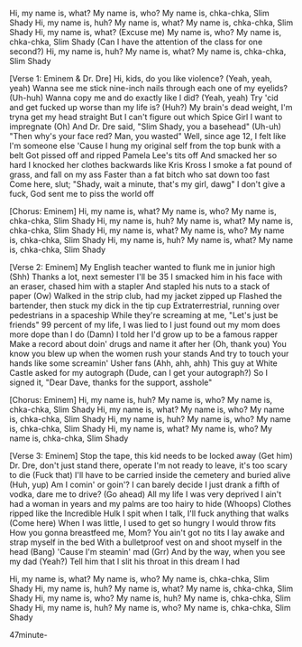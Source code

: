 Hi, my name is, what? My name is, who?
My name is, chka-chka, Slim Shady
Hi, my name is, huh? My name is, what?
My name is, chka-chka, Slim Shady
Hi, my name is, what? (Excuse me) My name is, who?
My name is, chka-chka, Slim Shady
(Can I have the attention of the class for one second?)
Hi, my name is, huh? My name is, what?
My name is, chka-chka, Slim Shady

[Verse 1: Eminem & Dr. Dre]
Hi, kids, do you like violence? (Yeah, yeah, yeah)
Wanna see me stick nine-inch nails through each one of my eyelids? (Uh-huh)
Wanna copy me and do exactly like I did? (Yeah, yeah)
Try 'cid and get fucked up worse than my life is? (Huh?)
My brain's dead weight, I'm tryna get my head straight
But I can't figure out which Spice Girl I want to impregnate (Oh)
And Dr. Dre said, "Slim Shady, you a basehead" (Uh-uh)
"Then why's your face red? Man, you wasted"
Well, since age 12, I felt like I'm someone else
'Cause I hung my original self from the top bunk with a belt
Got pissed off and ripped Pamela Lee's tits off
And smacked her so hard I knocked her clothes backwards like Kris Kross
I smoke a fat pound of grass, and fall on my ass
Faster than a fat bitch who sat down too fast
Come here, slut; "Shady, wait a minute, that's my girl, dawg"
I don't give a fuck, God sent me to piss the world off

[Chorus: Eminem]
Hi, my name is, what? My name is, who?
My name is, chka-chka, Slim Shady
Hi, my name is, huh? My name is, what?
My name is, chka-chka, Slim Shady
Hi, my name is, what? My name is, who?
My name is, chka-chka, Slim Shady
Hi, my name is, huh? My name is, what?
My name is, chka-chka, Slim Shady

[Verse 2: Eminem]
My English teacher wanted to flunk me in junior high (Shh)
Thanks a lot, next semester I'll be 35
I smacked him in his face with an eraser, chased him with a stapler
And stapled his nuts to a stack of paper (Ow)
Walked in the strip club, had my jacket zipped up
Flashed the bartender, then stuck my dick in the tip cup
Extraterrestrial, running over pedestrians in a spaceship While they're screaming at me, "Let's just be friends"
99 percent of my life, I was lied to
I just found out my mom does more dope than I do (Damn)
I told her I'd grow up to be a famous rapper
Make a record about doin' drugs and name it after her
(Oh, thank you)
You know you blew up when the women rush your stands
And try to touch your hands like some screamin' Usher fans
(Ahh, ahh, ahh)
This guy at White Castle asked for my autograph (Dude, can I get your autograph?)
So I signed it, "Dear Dave, thanks for the support, asshole"

[Chorus: Eminem]
Hi, my name is, huh? My name is, who?
My name is, chka-chka, Slim Shady
Hi, my name is, what? My name is, who?
My name is, chka-chka, Slim Shady
Hi, my name is, huh? My name is, who?
My name is, chka-chka, Slim Shady
Hi, my name is, what? My name is, who?
My name is, chka-chka, Slim Shady

[Verse 3: Eminem]
Stop the tape, this kid needs to be locked away (Get him)
Dr. Dre, don't just stand there, operate
I'm not ready to leave, it's too scary to die (Fuck that)
I'll have to be carried inside the cemetery and buried alive
(Huh, yup)
Am I comin' or goin'? I can barely decide
I just drank a fifth of vodka, dare me to drive? (Go ahead)
All my life I was very deprived
I ain't had a woman in years and my palms are too hairy to hide (Whoops)
Clothes ripped like the Incredible Hulk
I spit when I talk, I'll fuck anything that walks (Come here)
When I was little, I used to get so hungry I would throw fits
How you gonna breastfeed me, Mom? You ain't got no tits
I lay awake and strap myself in the bed
With a bulletproof vest on and shoot myself in the head (Bang)
'Cause I'm steamin' mad (Grr)
And by the way, when you see my dad (Yeah?)
Tell him that I slit his throat in this dream I had

Hi, my name is, what? My name is, who?
My name is, chka-chka, Slim Shady
Hi, my name is, huh? My name is, what?
My name is, chka-chka, Slim Shady
Hi, my name is, who? My name is, huh?
My name is, chka-chka, Slim Shady
Hi, my name is, huh? My name is, who?
My name is, chka-chka, Slim Shady

47minute-
